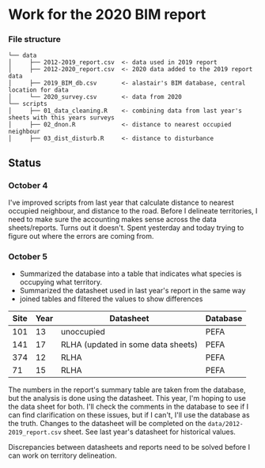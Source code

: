Work for the 2020 BIM report
================


### File structure

```
└── data
│     ├── 2012-2019_report.csv  <- data used in 2019 report
│     ├── 2012-2020_report.csv  <- 2020 data added to the 2019 report data
│     ├── 2019_BIM_db.csv       <- alastair's BIM database, central location for data
│     └── 2020_survey.csv       <- data from 2020
└── scripts
│     ├── 01_data_cleaning.R    <- combining data from last year's sheets with this years surveys
│     ├── 02_dnon.R             <- distance to nearest occupied neighbour
│     ├── 03_dist_disturb.R     <- distance to disturbance

```

## Status
### October 4

I've improved scripts from last year that calculate distance to nearest occupied neighbour, and distance to the road. Before I delineate territories, I need to make sure the accounting makes sense across the data sheets/reports. Turns out it doesn't. Spent yesterday and today trying to figure out where the errors are coming from. 

### October 5
* Summarized the database into a table that indicates what species is occupying what territory.
* Summarized the datasheet used in last year's report in the same way
* joined tables and filtered the values to show differences

|	Site    | Year      | Datasheet | Database      |
|-----------|-----------|-----------|--------|
|	101		|	13		|unoccupied |	PEFA		|
|	141		|	17		|RLHA     (updated in some data sheets)  |   PEFA   |
|	374		|	12		|RLHA       |	PEFA        |
|	71		|	15		|RLHA	    |	PEFA        |

The numbers in the report's summary table are taken from the database, but the analysis is done using the datasheet. This year, I'm hoping to use the data sheet for both. I'll check the comments in the database to see if I can find clarification on these issues, but if I can't, I'll use the database as the truth. Changes to the datasheet will be completed on the ```data/2012-2019_report.csv``` sheet. See last year's datasheet for historical values.

Discrepancies between datasheets and reports need to be solved before I can work on territory delineation.
